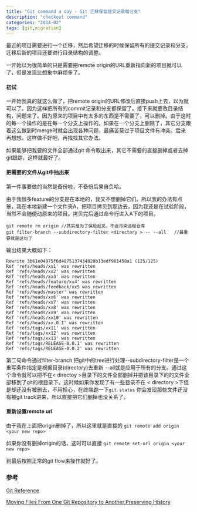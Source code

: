 ```yaml
---
title: "Git command a day - Git 迁移保留提交记录和分支"
description: "checkout command"
categories: "2014-02"
tags: [git,migration]
---
```


最近的项目需要进行一个迁移，然后希望迁移的时候保留所有的提交记录和分支，迁移后新的项目还要进行目录结构的调整。

一开始以为很简单的只是需要把remote origin的URL重新指向新的项目就可以了，但是发现比想象中麻烦多了。

#### 初试
一开始我真的就这么做了，把remote origin的URL修改后直接push上去，以为就可以了。因为这样把所有的commit记录和分支都保留了。接下来就要改目录结构，问题来了。因为原来的项目中有太多的东西是不需要了，可以删掉。由于这时的每一个操作的是在每一个分支上操作的，如果在一个分支上删除了，其它分支跟着这么做到时merge时就会出现各种问题，最痛苦莫过于项目文件有冲突。后来再想想，这样做不好吧，再找找其它办法。


如果能够把我要的文件全部通过git 命令取出来，其它不需要的直接删掉或者去掉git跟踪，这样就最好了。

#### 把需要的文件从git中抽出来

第一件事要做的当然是备份啦，不备份后果自负哈。

由于我很多feature的分支是在本地的，我又不想删掉它们。所以我的办法有点笨，我在本地新建一个文件夹A，把项目拷贝到那边去，因为我还是在试验阶段，当然不会随便动原来的项目。拷贝完后通过命令行进入A下的项目。

	git remote rm origin //其实是为了保险起见，不会污染远程仓库
	git filter-branch --subdirectory-filter <directory > -- --all   //最重要就是这句了


输出结果大概如下：

	Rewrite 3b61e04975f6d4875137434028b13edf981458a1 (125/125)
	Ref 'refs/heads/xx1' was rewritten
	Ref 'refs/heads/xx2' was rewritten
	Ref 'refs/heads/xx3' was rewritten
	Ref 'refs/heads/feature/xx4' was rewritten
	Ref 'refs/heads/feedback/xx5 was rewritten
	Ref 'refs/heads/master' was rewritten
	Ref 'refs/heads/xx6' was rewritten
	Ref 'refs/heads/xx7' was rewritten
	Ref 'refs/heads/xx8' was rewritten
	Ref 'refs/heads/xx9' was rewritten
	Ref 'refs/heads/xx10' was rewritten
	Ref 'refs/heads/xx.0.1' was rewritten
	Ref 'refs/tags/xx11' was rewritten
	Ref 'refs/tags/xx12' was rewritten
	Ref 'refs/tags/xx13' was rewritten
	Ref 'refs/tags/RELEASE-0.0.1' was rewritten
	Ref 'refs/tags/RELEASE-0.0.2' was rewritten
	

第二句命令通过filter-branch 把git中的tree进行处理--subdirectory-filter是一个重写条件指定是根据目录(directory)去重新 --all就是应用于所有的分支。通过这个命令就可以把不在< directoy >目录下的文件全部删掉并把该目录下的的文件全部移到了git的根目录下。这时候如果你发现了有一些目录不在 < directory >下但是却还没有被删去，不用担心，在终端跑一下`git status` 你会发现那些文件还没有被git track进来，所以直接把它们删掉也没关系了。


#### 重新设置remote url

由于我在上面把origin删掉了，所以这里就是直接的 `git remote add origin <your new repo>`

如果你没有删掉origin的话，这时可以直接 `git remote set-url origin <your new repo>`


到最后按照正常的git flow来操作就好了。



### 参考

[Git Reference](http://gitref.org/remotes/)

[Moving Files From One Git Repository to Another,Preserving History](http://gbayer.com/development/moving-files-from-one-git-repository-to-another-preserving-history/)





